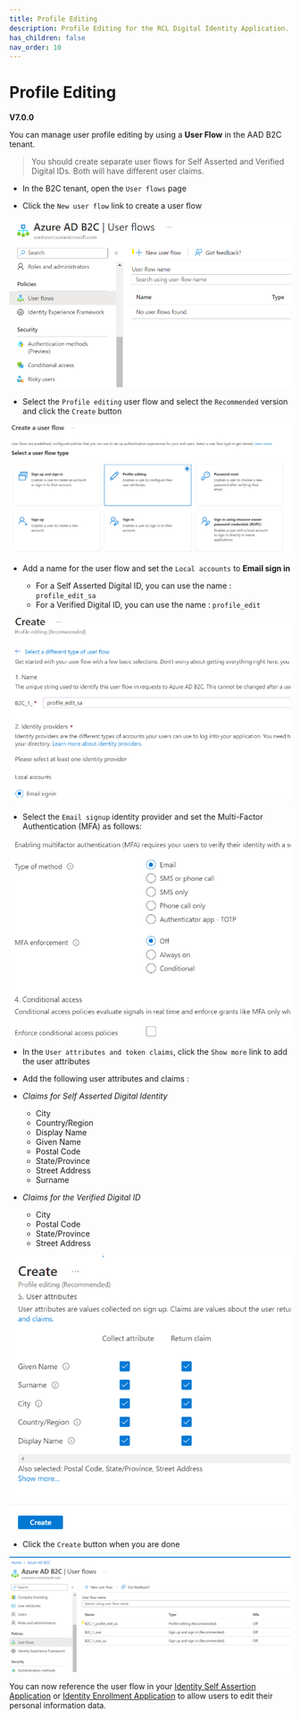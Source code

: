 ```yaml
---
title: Profile Editing
description: Profile Editing for the RCL Digital Identity Application.
has_children: false
nav_order: 10
---
```


# Profile Editing
**V7.0.0**

You can manage user profile editing by using a **User Flow** in the AAD B2C tenant.

> You should create separate user flows for Self Asserted and Verified Digital IDs. Both will have different user claims.

- In the B2C tenant, open the ``User flows`` page

- Click the ``New user flow`` link to create a user flow

![image](/images/aadb2c/userflow-add.png)

- Select the ``Profile editing`` user flow and select the ``Recommended`` version and click the ``Create`` button

![image](/images/profileedit/userflow-add.png)

- Add a name for the user flow and set the ``Local accounts`` to **Email sign in**

    - For a Self Asserted Digital ID, you can use the name : ``profile_edit_sa``
    - For a Verified Digital ID, you can use the name : ``profile_edit``

![image](/images/profileedit/userflow-add2.png)

- Select the ``Email signup`` identity provider and set the Multi-Factor Authentication (MFA) as follows:

![image](/images/aadb2c/userflow-add4.png)

- In the ``User attributes and token claims``, click the ``Show more`` link to add the user attributes

- Add the following user attributes and claims :

- *Claims for Self Asserted Digital Identity*

    - City
    - Country/Region
    - Display Name
    - Given Name
    - Postal Code
    - State/Province
    - Street Address
    - Surname

- *Claims for the Verified Digital ID*

    - City
    - Postal Code
    - State/Province
    - Street Address

![image](/images/profileedit/userflow-add3.png)

- Click the ``Create`` button when you are done

![image](/images/profileedit/userflow-add4.png)

You can now reference the user flow in your [Identity Self Assertion Application]() or [Identity Enrollment Application]() to allow users to edit their personal information data.